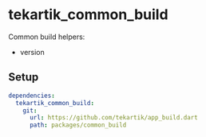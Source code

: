 # tekartik_common_build

Common build helpers:
- version

## Setup

```yaml
dependencies:
  tekartik_common_build:
    git:
      url: https://github.com/tekartik/app_build.dart
      path: packages/common_build
```
